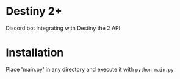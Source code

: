# Destiny 2+
Discord bot integrating with Destiny the 2 API

# Installation
Place 'main.py' in any directory and execute it with `python main.py`

